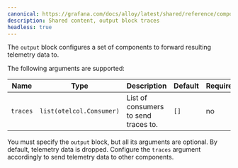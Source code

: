 ```yaml
---
canonical: https://grafana.com/docs/alloy/latest/shared/reference/components/output-block-traces/
description: Shared content, output block traces
headless: true
---
```


The `output` block configures a set of components to forward resulting telemetry data to.

The following arguments are supported:

| Name     | Type                     | Description                          | Default | Required |
| -------- | ------------------------ | ------------------------------------ | ------- | -------- |
| `traces` | `list(otelcol.Consumer)` | List of consumers to send traces to. | `[]`    | no       |

You must specify the `output` block, but all its arguments are optional.
By default, telemetry data is dropped.
Configure the `traces` argument accordingly to send telemetry data to other components.
